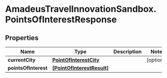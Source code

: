 # AmadeusTravelInnovationSandbox.PointsOfInterestResponse

## Properties
Name | Type | Description | Notes
------------ | ------------- | ------------- | -------------
**currentCity** | [**PointOfInterestCity**](PointOfInterestCity.md) |  | [optional] 
**pointsOfInterest** | [**[PointOfInterestResult]**](PointOfInterestResult.md) |  | 


